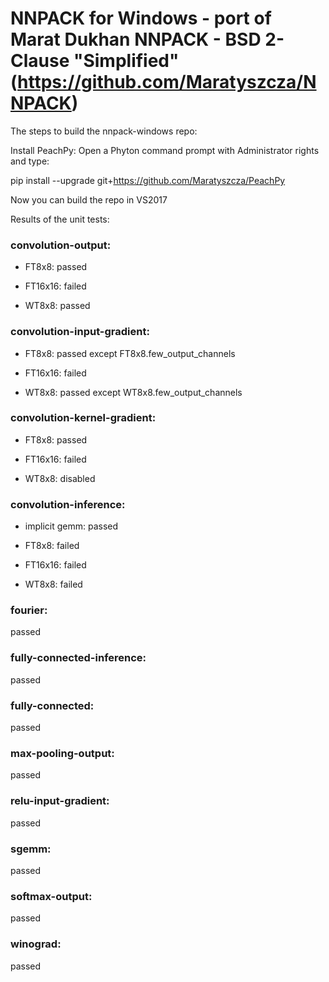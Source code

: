 
# NNPACK for Windows - port of Marat Dukhan NNPACK - BSD 2-Clause "Simplified" (https://github.com/Maratyszcza/NNPACK)


The steps to build the nnpack-windows repo:


Install PeachPy:
Open a Phyton command prompt with Administrator rights and type:
  
  pip install --upgrade git+https://github.com/Maratyszcza/PeachPy


Now you can build the repo in VS2017




Results of the unit tests:

### convolution-output:

  * FT8x8:    passed

  * FT16x16:  failed

  * WT8x8:    passed


### convolution-input-gradient:

  * FT8x8:    passed except FT8x8.few_output_channels

  * FT16x16:  failed

  * WT8x8:    passed except WT8x8.few_output_channels


### convolution-kernel-gradient:

  * FT8x8:    passed

  * FT16x16:  failed

  * WT8x8:    disabled


### convolution-inference:

  * implicit gemm:  passed
  
  * FT8x8:          failed
  
  * FT16x16:        failed
  
  * WT8x8:          failed
  

### fourier:

passed


### fully-connected-inference:

passed


### fully-connected:

passed


### max-pooling-output:

passed


### relu-input-gradient:

passed


### sgemm:

passed


### softmax-output:

passed


### winograd:

passed
